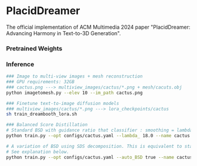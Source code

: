 # PlacidDreamer
The official implementation of ACM Multimedia 2024 paper "PlacidDreamer: Advancing Harmony in Text-to-3D Generation".

### Pretrained Weights
### Inference
```bash
### Image to multi-view images + mesh reconstruction
### GPU requirements: 32GB
### cactus.png ---> multiview_images/cactus/*.png + mesh/cacuts.obj
python imagetomesh.py --elev 10 --im_path cactus.png

### Finetune text-to-image diffusion models
### multiview_images/cactus/*.png ---> lora_checkpoints/cactus
sh train_dreambooth_lora.sh

### Balanced Score Distillation
# Standard BSD with guidance ratio that classifier : smoothing = lambda_ : 1. You can control the saturation.
python train.py --opt configs/cactus.yaml --lambda_ 18.0 --name cactus --lora_path lora_checkpoints/cactus

# A variation of BSD using SDS decomposition. This is equivalent to standard BSD with an automatically increasing lambda. While you cannot control saturation anymore, it mostly achieves satisfactory saturation.
# See explanation below.
python train.py --opt configs/cactus.yaml --auto_BSD true --name cactus --lora_path lora_checkpoints/cactus
```